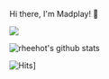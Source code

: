Hi there, I'm Madplay! 👋


![](https://komarev.com/ghpvc/?username=your-github-username&color=blue)

![rheehot's github stats](https://github-readme-stats.vercel.app/api?username=rheehot&show_icons=true&theme=radical)

![Hits](https://hits.seeyoufarm.com/api/count/incr/badge.svg?url={brunch.co.kr/@jowlee})]
